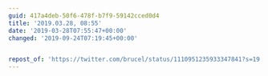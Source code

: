 ```yaml
---
guid: 417a4deb-50f6-478f-b7f9-59142cced0d4
title: '2019.03.28, 08:55'
date: '2019-03-28T07:55:47+00:00'
changed: '2019-09-24T07:19:45+00:00'


repost_of: 'https://twitter.com/brucel/status/1110951235933347841?s=19'
---
```


